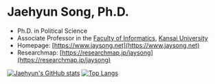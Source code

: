 # Jaehyun Song, Ph.D.

* Ph.D. in Political Science
* Associate Professor in the [Faculty of Informatics](https://www.kansai-u.ac.jp/Fc_inf/index.html), [Kansai University](https://www.kansai-u.ac.jp/)
* Homepage: [https://www.jaysong.net](https://www.jaysong.net)
* Researchmap: [https://researchmap.jp/jaysong](https://researchmap.jp/jaysong)

[![Jaehyun's GitHub stats](https://github-readme-stats.vercel.app/api?username=JaehyunSong&show_icons=true&theme=tokyonight)](https://github.com/JaehyunSong/github-readme-stats)
[![Top Langs](https://github-readme-stats.vercel.app/api/top-langs/?username=JaehyunSong&show_icons=true&theme=tokyonight)](https://github.com/JaehyunSong/github-readme-stats)
